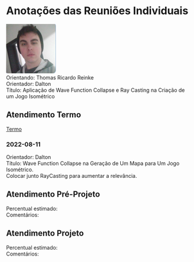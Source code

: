 # Anotações das Reuniões Individuais  

![foto](foto.png "foto")  
Orientando: Thomas Ricardo Reinke  
Orientador: Dalton  
Título: Aplicação de Wave Function Collapse e Ray Casting na Criação de um Jogo Isométrico  

## Atendimento Termo  

[Termo](Termo.pdf "Termo")  

### 2022-08-11

Orientador: Dalton  
Título: Wave Function Collapse na Geração de Um Mapa para Um Jogo Isométrico.  
Colocar junto RayCasting para aumentar a relevância.  

## Atendimento Pré-Projeto  

Percentual estimado:  
Comentários:  

## Atendimento Projeto  

Percentual estimado:  
Comentários:  
